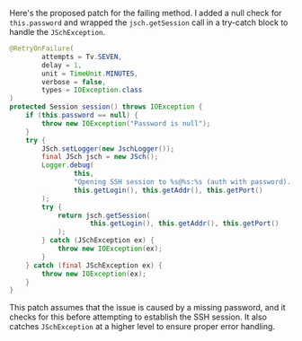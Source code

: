 Here's the proposed patch for the failing method. I added a null check for `this.password` and wrapped the `jsch.getSession` call in a try-catch block to handle the `JSchException`.

```java
@RetryOnFailure(
        attempts = Tv.SEVEN,
        delay = 1,
        unit = TimeUnit.MINUTES,
        verbose = false,
        types = IOException.class
)
protected Session session() throws IOException {
    if (this.password == null) {
        throw new IOException("Password is null");
    }
    try {
        JSch.setLogger(new JschLogger());
        final JSch jsch = new JSch();
        Logger.debug(
                this,
                "Opening SSH session to %s@%s:%s (auth with password)...",
                this.getLogin(), this.getAddr(), this.getPort()
        );
        try {
            return jsch.getSession(
                    this.getLogin(), this.getAddr(), this.getPort()
            );
        } catch (JSchException ex) {
            throw new IOException(ex);
        }
    } catch (final JSchException ex) {
        throw new IOException(ex);
    }
}
```

This patch assumes that the issue is caused by a missing password, and it checks for this before attempting to establish the SSH session. It also catches `JSchException` at a higher level to ensure proper error handling.